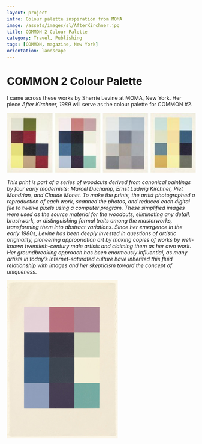 ```yaml
---
layout: project
intro: Colour palette inspiration from MOMA 
image: /assets/images/sl/AfterKirchner.jpg
title: COMMON 2 Colour Palette
category: Travel, Publishing
tags: [COMMON, magazine, New York]
orientation: landscape
---
```


# COMMON 2 Colour Palette

I came across these works by Sherrie Levine at MOMA, New York. Her piece *After Kirchner, 1989* will serve as the colour palette for COMMON #2. 

![](/assets/images/sl/1.jpg)

*This print is part of a series of woodcuts derived from canonical paintings by four
early modernists: Marcel Duchamp, Ernst Ludwig Kirchner, Piet Mondrian, and 
Claude Monet. To make the prints, the artist photographed a reproduction of each work, 
scanned the photos, and reduced each digital file to twelve pixels using a computer 
program. These simplified images were used as the source material for the woodcuts, 
eliminating any detail, brushwork, or distinguishing formal traits among the masterworks, 
transforming them into abstract variations. Since her emergence in the early 1980s, 
Levine has been deeply invested in questions of artistic originality, pioneering 
appropriation art by making copies of works by well-known twentieth-century male 
artists and claiming them as her own work. Her groundbreaking approach has been 
enormously influential, as many artists in today’s Internet-saturated culture have 
inherited this fluid relationship with images and her skepticism toward the concept 
of uniqueness.*


![After Kirchner, Sherrie Levine, 1989](/assets/images/sl/AfterKirchner.jpg)


